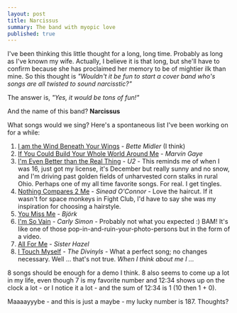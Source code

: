 ```yaml
---
layout: post
title: Narcissus
summary: The band with myopic love
published: true
---
```


I've been thinking this little thought for a long, long time. Probably as long as I've known my wife. Actually, I believe it is that long, but she'll have to confirm because she has proclaimed her memory to be of mightier ilk than mine. So this thought is *"Wouldn't it be fun to start a cover band who's songs are all twisted to sound narcisstic?"*

The answer is, *"Yes, it would be tons of fun!"*

And the name of this band? **Narcissus**

What songs would we sing? Here's a spontaneous list I've been working on for a while:

1. [I am the Wind Beneath Your Wings](http://www.youtube.com/watch?v=oiS8YokFzeY) - *Bette Midler* (I think)
1. [If You Could Build Your Whole World Around Me](http://www.youtube.com/watch?v=pK4pl_frlPg) - *Marvin Gaye*
1. [I'm Even Better than the Real Thing](http://www.youtube.com/watch?v=Yrch66gdjjk) - *U2* - This reminds me of when I was 16, just got my license, it's December but really sunny and no snow, and I'm driving past golden fields of unharvested corn stalks in rural Ohio. Perhaps one of my all time favorite songs. For real. I get tingles.
1. [Nothing Compares 2 Me](http://www.youtube.com/watch?v=iUiTQvT0W_0) - *Sinead O'Connor* - Love the haircut. If it wasn't for space monkeys in Fight Club, I'd have to say she was my inspiration for choosing a hairstyle.
1. [You Miss Me](http://www.youtube.com/watch?v=PzYlj41YVzA) - *Björk*
1. [I'm So Vain](http://www.youtube.com/watch?v=0hclkb76IvY) - *Carly Simon* - Probably not what you expected :) BAM! It's like one of those pop-in-and-ruin-your-photo-persons but in the form of a video.
1. [All For Me](http://www.youtube.com/watch?v=6MMcLEdkY68) - *Sister Hazel*
1. [I Touch Myself](http://www.youtube.com/watch?v=zTneO6UgRuM) - *The Divinyls* - What a perfect song; no changes necessary. Well ... that's not true. *When I think about me I ...*

8 songs should be enough for a demo I think. 8 also seems to come up a lot in my life, even though 7 is my favorite number and 12:34 shows up on the clock a lot - or I notice it a lot - and the sum of 12:34 is 1 (10 then 1 + 0).

Maaaayyybe - and this is just a maybe - my lucky number is 187. Thoughts?
